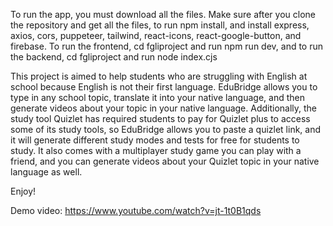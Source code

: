 To run the app, you must download all the files. Make sure after you clone the repository and get all the files, to run npm install, and install express, axios, cors, puppeteer, tailwind, react-icons, react-google-button, and firebase.
To run the frontend, cd fgliproject and run npm run dev, and to run the backend, cd fgliproject and run node index.cjs

This project is aimed to help students who are struggling with English at school because English is not their first language. EduBridge allows you to type in any school topic, translate it into your native language, and then generate videos about your topic in your native language.
Additionally, the study tool Quizlet has required students to pay for Quizlet plus to access some of its study tools, so EduBridge allows you to paste a quizlet link, and it will generate different study modes and tests for free for students to study. It also comes with a multiplayer study game you can play with a friend, and you can generate videos about your Quizlet topic in your native language as well.

Enjoy!

Demo video: https://www.youtube.com/watch?v=jt-1t0B1qds
